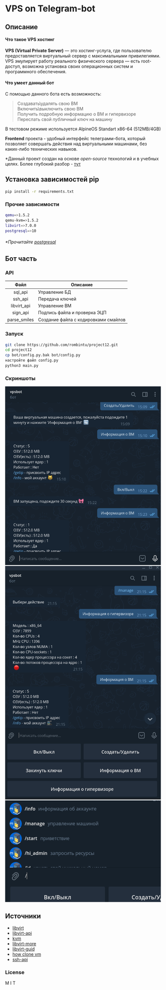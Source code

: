 # VPS on Telegram-bot  

## Описание  
#### Что такое VPS хостинг
**VPS (Virtual Private Server)** — это хостинг-услуга, где пользователю предоставляется виртуальный сервер с максимальными привилегиями. VPS эмулирует работу реального физического сервера — есть root-доступ, возможна установка своих операционных систем и программного обеспечения.  

#### Что умеет данный бот
С помощью данного бота есть возможность:  
> Создавать\удалять свою ВМ  
> Включить\выключить свою ВМ  
> Получить подробную информацию о ВМ и гипервизоре  
> Переслать свой *публичный ключ* на машину  

В тестовом режиме используется AlpineOS Standart x86-64 (512MB/4GB)  

**Frontend** проекта - удобный интерфейс телеграмм-бота, который позволяет совершать действия над виртуальными машинами, без каких-либо технических навыков.

*Данный проект создан на основе *open-source* технологий и в учебных целях. Более глубокий разбор - [тут](https://github.com/rombintu/project12/blob/main/bot/README.md)
## Установка зависимостей pip  
```sh
pip install -r requirements.txt
```  

### Прочие зависимости 
```sh
qemu=>1.5.2
qemu-kvm=>1.5.2
libvirt=>7.0.0
postgresql=>10
```  
###### *Прочитайте [postgresql](https://github.com/rombintu/project12/blob/main/tests/psql_help.md)

## Бот часть  
### API  
| Файл | Описание |
| :----: | -------- |
| sql_api | Управление БД |
| ssh_api | Передача ключей |
| libvirt_api | Управление ВМ |
| sign_api | Подпись файла и проверка ЭЦП
| parse_smiles | Создание файла с кодировками смайлов |

### Запуск  
```sh
git clone https://github.com/rombintu/project12.git
cd project12
cp bot/config.py.bak bot/config.py
настройте файл config.py  
python3 main.py
```
### Скриншоты
![alt text](bot/public/manage.png)
![alt text](bot/public/bot_pic.png)
![alt text](bot/public/commands.png)

## Источники  
* [libvirt](https://linuxhint.com/libvirt_python/)  
* [libvirt-api](https://libvirt.org/docs/libvirt-appdev-guide-python/en-US/pdf/Version-1.1-Libvirt_Application_Development_Guide_Using_Python-en-US.pdf)  
* [kvm](https://www.rupython.com/kvm-api-89448.html)  
* [libvirt-more](https://wiki.libvirt.org/page/UbuntuKVMWalkthrough)  
* [libvirt-guid](https://libvirt.org/docs/libvirt-appdev-guide-python/en-US/html/libvirt_application_development_guide_using_python-Connections.html)  
* [how clone vm](https://www.cyberciti.biz/faq/how-to-clone-existing-kvm-virtual-machine-images-on-linux/)    
* [ssh-api](https://habr.com/ru/post/150047/)  
### License
M I T
